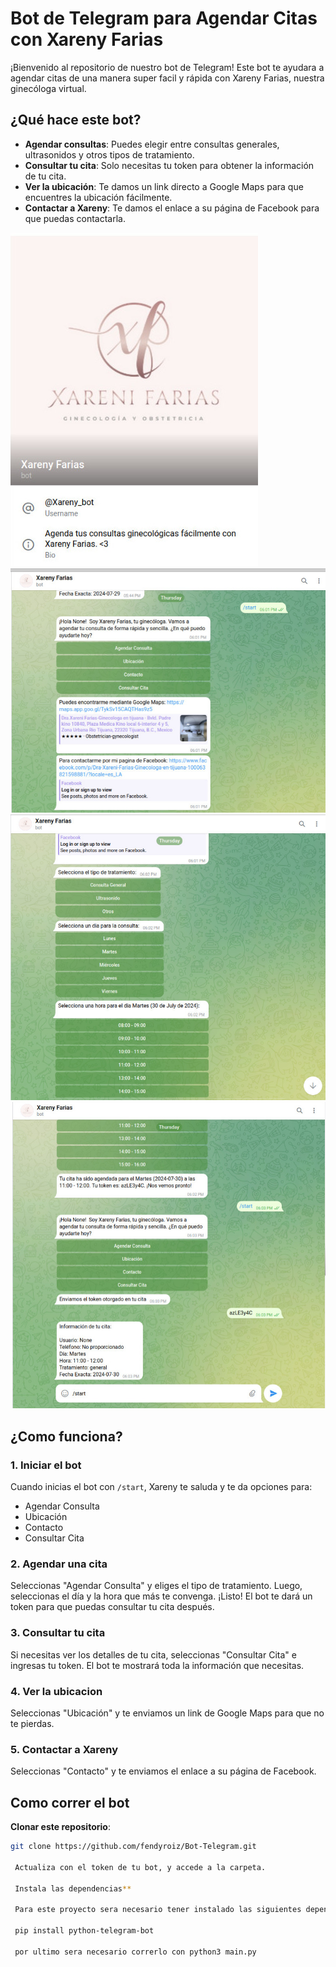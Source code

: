 # Bot de Telegram para Agendar Citas con Xareny Farias

¡Bienvenido al repositorio de nuestro bot de Telegram! Este bot te ayudara a agendar citas de una manera super facil y rápida con Xareny Farias, nuestra ginecóloga virtual.

## ¿Qué hace este bot?

- **Agendar consultas**: Puedes elegir entre consultas generales, ultrasonidos y otros tipos de tratamiento.
- **Consultar tu cita**: Solo necesitas tu token para obtener la información de tu cita.
- **Ver la ubicación**: Te damos un link directo a Google Maps para que encuentres la ubicación fácilmente.
- **Contactar a Xareny**: Te damos el enlace a su página de Facebook para que puedas contactarla.

![Pantalla del bot](xary1.jpeg)
![Pantalla de inicio, con ubicacion y contacto](xary2.jpeg)
![Pantalla de seleccion de cita y manejo de dia y horario](xary3.jpeg)
![Pantalla de confirmacion de cita con su token y consultar cita con token](xary4.jpeg)

## ¿Como funciona?

### 1. Iniciar el bot

Cuando inicias el bot con `/start`, Xareny te saluda y te da opciones para:

- Agendar Consulta
- Ubicación
- Contacto
- Consultar Cita

### 2. Agendar una cita

Seleccionas "Agendar Consulta" y eliges el tipo de tratamiento. Luego, seleccionas el día y la hora que más te convenga. ¡Listo! El bot te dará un token para que puedas consultar tu cita después.

### 3. Consultar tu cita

Si necesitas ver los detalles de tu cita, seleccionas "Consultar Cita" e ingresas tu token. El bot te mostrará toda la información que necesitas.

### 4. Ver la ubicacion

Seleccionas "Ubicación" y te enviamos un link de Google Maps para que no te pierdas.

### 5. Contactar a Xareny

Seleccionas "Contacto" y te enviamos el enlace a su página de Facebook.

## Como correr el bot

**Clonar este repositorio**:

```sh
git clone https://github.com/fendyroiz/Bot-Telegram.git

 Actualiza con el token de tu bot, y accede a la carpeta.

 Instala las dependencias**

 Para este proyecto sera necesario tener instalado las siguientes dependencias

 pip install python-telegram-bot

 por ultimo sera necesario correrlo con python3 main.py
```
